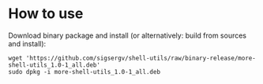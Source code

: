 How to use
==========

Download binary package and install (or alternatively: build from sources and install):

    wget 'https://github.com/sigsergv/shell-utils/raw/binary-release/more-shell-utils_1.0-1_all.deb'
    sudo dpkg -i more-shell-utils_1.0-1_all.deb
